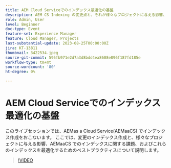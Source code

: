 ```yaml
---
title: AEM Cloud Serviceでのインデックス最適化の基盤
description: AEM CS Indexing の変更点と、それが様々なプロジェクトに与える影響、AEMaaCS 上のインデックスに関する課題、およびこれらのインデックスを最適化するためのベストプラクティス
role: Admin, User
level: Beginner
doc-type: Event
feature-set: Experience Manager
feature: Cloud Manager, Projects
last-substantial-update: 2023-08-25T00:00:00Z
jira: KT-13811
thumbnail: 3422534.jpeg
source-git-commit: 595fb971e2d7a3d8bdd4ea8608e896f187fd185e
workflow-type: tm+mt
source-wordcount: '80'
ht-degree: 0%

---
```



# AEM Cloud Serviceでのインデックス最適化の基盤

このライブセッションでは、AEMas a Cloud Service(AEMaaCS) でインデックス作成をおこないます。 ここでは、変更のインデックス作成と、様々なプロジェクトに与える影響、AEMaaCS でのインデックスに関する課題、およびこれらのインデックスを最適化するためのベストプラクティスについて説明します。

>[!VIDEO](https://video.tv.adobe.com/v/3422534/?learn=on)
